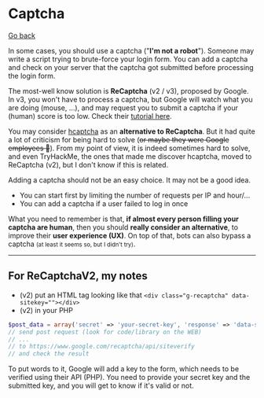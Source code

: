 # Captcha

[Go back](../../../programming/web/_general/_old/general/index.md#security)

In some cases, you should use a captcha ("**I'm not a robot**"). Someone may write a script trying to brute-force your login form. You can add a captcha and check on your server that the captcha got submitted before processing the login form.

The most-well know solution is **ReCaptcha** (v2 / v3), proposed by Google. In v3, you won't have to process a captcha, but Google will watch what you are doing (mouse, ...), and may request you to submit a captcha if your (human) score is too low. Check their [tutorial here](https://developers.google.com/recaptcha/intro).

You may consider [hcaptcha](https://www.hcaptcha.com/) as an **alternative to ReCaptcha**. But it had quite a lot of criticism for being hard to solve (<s>or maybe they were Google employees 🤣</s>). From my point of view, it is indeed sometimes hard to solve, and even TryHackMe, the ones that made me discover hcaptcha, moved to ReCaptcha (v2), but I don't know if this is related.

Adding a captcha should not be an easy choice. It may not be a good idea.

* You can start first by limiting the number of requests per IP and hour/...
* You can add a captcha if a user failed to log in once

What you need to remember is that, **if almost every person filling your captcha are human**, then you should **really consider an alternative**, to improve their **user experience (UX)**. On top of that, bots can also bypass a captcha <small>(at least it seems so, but I didn't try)</small>.

<hr class="sl">

## For ReCaptchaV2, my notes

* (v2) put an HTML tag looking like that `<div class="g-recaptcha" data-sitekey=""></div>`
* (v2) in your PHP

```php
$post_data = array('secret' => 'your-secret-key', 'response' => 'data-site-key');
// send post request (look for code/library on the WEB)
// ...
// to https://www.google.com/recaptcha/api/siteverify
// and check the result
```

To put words to it, Google will add a key to the form, which needs to be verified using their API (PHP). You need to provide your secret key and the submitted key, and you will get to know if it's valid or not.